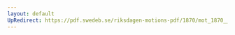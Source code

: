 ```yaml
---
layout: default
UpRedirect: https://pdf.swedeb.se/riksdagen-motions-pdf/1870/mot_1870__ak__00033/mot_1870__ak__00033_003.pdf
---
```

